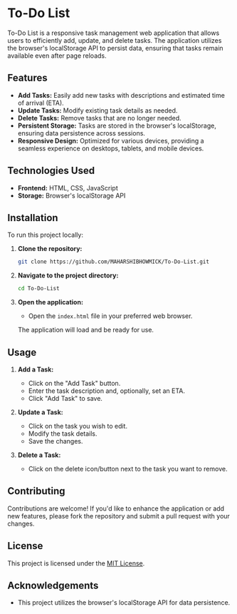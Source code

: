 # To-Do List

To-Do List is a responsive task management web application that allows users to efficiently add, update, and delete tasks. The application utilizes the browser's localStorage API to persist data, ensuring that tasks remain available even after page reloads.

## Features

- **Add Tasks:** Easily add new tasks with descriptions and estimated time of arrival (ETA).
- **Update Tasks:** Modify existing task details as needed.
- **Delete Tasks:** Remove tasks that are no longer needed.
- **Persistent Storage:** Tasks are stored in the browser's localStorage, ensuring data persistence across sessions.
- **Responsive Design:** Optimized for various devices, providing a seamless experience on desktops, tablets, and mobile devices.

## Technologies Used

- **Frontend:** HTML, CSS, JavaScript
- **Storage:** Browser's localStorage API

## Installation

To run this project locally:

1. **Clone the repository:**
   ```bash
   git clone https://github.com/MAHARSHIBHOWMICK/To-Do-List.git
   ```

2. **Navigate to the project directory:**
   ```bash
   cd To-Do-List
   ```

3. **Open the application:**
   - Open the `index.html` file in your preferred web browser.

   The application will load and be ready for use.

## Usage

1. **Add a Task:**
   - Click on the "Add Task" button.
   - Enter the task description and, optionally, set an ETA.
   - Click "Add Task" to save.

2. **Update a Task:**
   - Click on the task you wish to edit.
   - Modify the task details.
   - Save the changes.

3. **Delete a Task:**
   - Click on the delete icon/button next to the task you want to remove.

## Contributing

Contributions are welcome! If you'd like to enhance the application or add new features, please fork the repository and submit a pull request with your changes.

## License

This project is licensed under the [MIT License](LICENSE).

## Acknowledgements

- This project utilizes the browser's localStorage API for data persistence.

